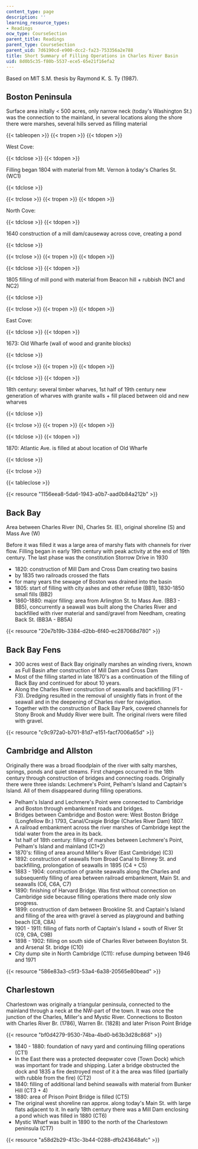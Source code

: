 ```yaml
---
content_type: page
description: ''
learning_resource_types:
- Readings
ocw_type: CourseSection
parent_title: Readings
parent_type: CourseSection
parent_uid: 7d6190cd-e900-dcc2-fa23-753356a2e788
title: Short Summary of Filling Operations in Charles River Basin
uid: 8d0b5c35-f80b-5537-ece5-65e21f16efa2
---
```


Based on MIT S.M. thesis by Raymond K. S. Ty (1987).

Boston Peninsula
----------------

Surface area initally \< 500 acres, only narrow neck (today's Washington St.) was the connection to the mainland, in several locations along the shore there were marshes, several hills served as filling material

{{< tableopen >}}
{{< tropen >}}
{{< tdopen >}}


West Cove:


{{< tdclose >}}
{{< tdopen >}}


Filling began 1804 with material from Mt. Vernon à today's Charles St. (WC1)


{{< tdclose >}}

{{< trclose >}}
{{< tropen >}}
{{< tdopen >}}


North Cove:


{{< tdclose >}}
{{< tdopen >}}


1640 construction of a mill dam/causeway across cove, creating a pond


{{< tdclose >}}

{{< trclose >}}
{{< tropen >}}
{{< tdopen >}}



{{< tdclose >}}
{{< tdopen >}}


1805 filling of mill pond with material from Beacon hill + rubbish (NC1 and NC2)


{{< tdclose >}}

{{< trclose >}}
{{< tropen >}}
{{< tdopen >}}


East Cove:


{{< tdclose >}}
{{< tdopen >}}


1673: Old Wharfe (wall of wood and granite blocks)


{{< tdclose >}}

{{< trclose >}}
{{< tropen >}}
{{< tdopen >}}



{{< tdclose >}}
{{< tdopen >}}


18th century: several timber wharves, 1st half of 19th century new generation of wharves with granite walls + fill placed between old and new wharves


{{< tdclose >}}

{{< trclose >}}
{{< tropen >}}
{{< tdopen >}}



{{< tdclose >}}
{{< tdopen >}}


1870: Atlantic Ave. is filled at about location of Old Wharfe


{{< tdclose >}}

{{< trclose >}}

{{< tableclose >}}

{{< resource "1156eea8-5da6-1943-a0b7-aad0b84a212b" >}}

Back Bay
--------

Area between Charles River (N), Charles St. (E), original shoreline (S) and Mass Ave (W)

Before it was filled it was a large area of marshy flats with channels for river flow. Filling began in early 19th century with peak activity at the end of 19th century. The last phase was the constitution Storrow Drive in 1930

*   1820: construction of Mill Dam and Cross Dam creating two basins
*   by 1835 two railroads crossed the flats
*   for many years the sewage of Boston was drained into the basin
*   1805: start of filling with city ashes and other refuse (BB1), 1830-1850 small fills (BB2)
*   1860-1880: major filling: area from Arlington St. to Mass Ave. (BB3 - BB5), concurrently a seawall was built along the Charles River and backfilled with river material and sand/gravel from Needham, creating Back St. (BB3A - BB5A)

{{< resource "20e7b19b-3384-d2bb-6f40-ec287068d780" >}}

Back Bay Fens
-------------

*   300 acres west of Back Bay originally marshes an winding rivers, known as Full Basin after construction of Mill Dam and Cross Dam
*   Most of the filling started in late 1870's as a continuation of the filling of Back Bay and continued for about 10 years.
*   Along the Charles River construction of seawalls and backfilling (F1 - F3). Dredging resulted in the removal of unsightly flats in front of the seawall and in the deepening of Charles river for navigation.
*   Together with the construction of Back Bay Park, covered channels for Stony Brook and Muddy River were built. The original rivers were filled with gravel.

{{< resource "c9c972a0-b701-81d7-e151-facf7006a65d" >}}

Cambridge and Allston
---------------------

Originally there was a broad floodplain of the river with salty marshes, springs, ponds and quiet streams. First changes occurred in the 18th century through construction of bridges and connecting roads. Originally there were three islands: Lechmere's Point, Pelham's Island and Captain's Island. All of them disappeared during filling operations.

*   Pelham's Island and Lechmere's Point were connected to Cambridge and Boston through embankment roads and bridges.
*   Bridges between Cambridge and Boston were: West Boston Bridge (Longfellow Br.) 1793, Canal/Craigie Bridge (Charles River Dam) 1807.
*   A railroad embankment across the river marshes of Cambridge kept the tidal water from the area in its back.
*   1st half of 18th century: filling of marshes between Lechmere's Point, Pelham's Island and mainland (C1+2)
*   1870's: filling of area around Miller's River (East Cambridge) (C3)
*   1892: construction of seawalls from Broad Canal to Binney St. and backfilling, prolongation of seawalls in 1895 (C4 + C5)
*   1883 - 1904: construction of granite seawalls along the Charles and subsequently filling of area between railroad embankment, Main St. and seawalls (C6, C6A, C7)
*   1890: finishing of Harvard Bridge. Was first without connection on Cambridge side because filling operations there made only slow progress.
*   1899: construction of dam between Brookline St. and Captain's Island and filling of the area with gravel à served as playground and bathing beach (C8, C8A)
*   1901 - 1911: filling of flats north of Captain's Island + south of River St (C9, C9A, C9B)
*   1898 - 1902: filling on south side of Charles River between Boylston St. and Arsenal St. bridge (C10)
*   City dump site in North Cambridge (C11): refuse dumping between 1946 and 1971

{{< resource "586e83a3-c5f3-53a4-6a38-20565e80bead" >}}

Charlestown
-----------

Charlestown was originally a triangular peninsula, connected to the mainland through a neck at the NW-part of the town. It was once the junction of the Charles, Miller's and Mystic River. Connections to Boston with Charles River Br. (1786), Warren Br. (1828) and later Prison Point Bridge

{{< resource "bf0d4279-9530-74ba-4bd0-b63b3d28c868" >}}

*   1840 - 1880: foundation of navy yard and continuing filling operations (CT1)
*   In the East there was a protected deepwater cove (Town Dock) which was important for trade and shipping. Later a bridge obstructed the dock and 1835 a fire destroyed most of it à the area was filled (partially with rubble from the fire) (CT2)
*   1840: filling of additional land behind seawalls with material from Bunker Hill (CT3 + 4)
*   1880: area of Prison Point Bridge is filled (CT5)
*   The original west shoreline ran approx. along today's Main St. with large flats adjacent to it. In early 18th century there was a Mill Dam enclosing a pond which was filled in 1880 (CT6)
*   Mystic Wharf was built in 1890 to the north of the Charlestown peninsula (CT7)

{{< resource "a58d2b29-413c-3b44-0288-dfb243648afc" >}}